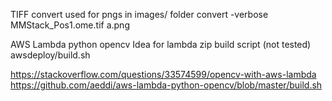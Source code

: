 TIFF convert used for pngs in images/ folder
    convert -verbose MMStack_Pos1.ome.tif a.png

AWS Lambda python opencv
Idea for lambda zip build script (not tested)
    awsdeploy/build.sh

https://stackoverflow.com/questions/33574599/opencv-with-aws-lambda
https://github.com/aeddi/aws-lambda-python-opencv/blob/master/build.sh
